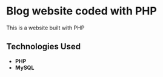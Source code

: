# Blog website coded with PHP

This is a website built with PHP

## Technologies Used

- **PHP**
- **MySQL**


